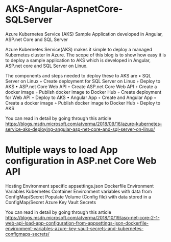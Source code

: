 # AKS-Angular-AspnetCore-SQLServer
Azure Kubernetes Service (AKS) Sample Application developed in Angular, ASP.net Core and SQL Server

Azure Kubernetes Service(AKS) makes it simple to deploy a managed Kubernetes cluster in Azure. The scope of this blog is to show how easy it is to deploy a sample application to AKS which is developed in Angular, ASP.net core and SQL Server on Linux. 

The components and steps needed to deploy these to AKS are
• SQL Server on Linux
  ◦ Create deployment for SQL Server on Linux
  ◦ Deploy to AKS
• ASP.net Core Web API
  ◦ Create ASP.net Core Web API
  ◦ Create a docker image
  ◦ Publish docker image to Docker Hub
  ◦ Create deployment for Web API
  ◦ Deploy to AKS
• Angular App
  ◦ Create and Angular App
  ◦ Create a docker image
  ◦ Publish docker image to Docker Hub
  ◦ Deploy to AKS

You can read in detail by going through this article https://blogs.msdn.microsoft.com/atverma/2018/09/16/azure-kubernetes-service-aks-deploying-angular-asp-net-core-and-sql-server-on-linux/

# Multiple ways to load App configuration in ASP.net Core Web API

Hosting Environment specific appsettings.json
Dockerfile Environment Variables
Kubernetes
Container Environment variables with data from ConfigMap/Secret
Populate Volume (Config file) with data stored in a ConfigMap/Secret
Azure Key Vault Secrets

You can read in detail by going through this article 
https://blogs.msdn.microsoft.com/atverma/2018/10/19/asp-net-core-2-1-web-api-load-app-configuration-from-appsettings-json-dockerfile-environment-variables-azure-key-vault-secrets-and-kubernetes-configmaps-secrets/
